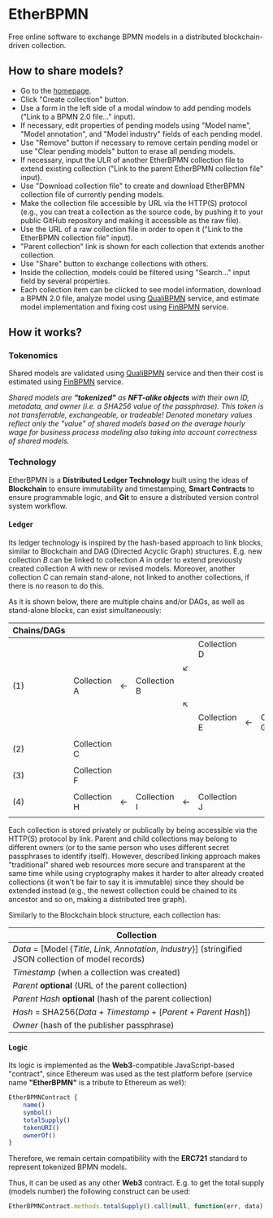 # EtherBPMN

Free online software to exchange BPMN models in a distributed blockchain-driven collection.

## How to share models?

- Go to the [homepage](https://cloudfreebpmnquality.herokuapp.com/storage).
- Click "Create collection" button.
- Use a form in the left side of a modal window to add pending models ("Link to a BPMN 2.0 file..." input).
- If necessary, edit properties of pending models using "Model name", "Model annotation", and "Model industry" fields of each pending model.
- Use "Remove" button if necessary to remove certain pending model or use "Clear pending models" button to erase all pending models.
- If necessary, input the ULR of another EtherBPMN collection file to extend existing collection ("Link to the parent EtherBPMN collection file" input).
- Use "Download collection file" to create and download EtherBPMN collection file of currently pending models.
- Make the collection file accessible by URL via the HTTP(S) protocol (e.g., you can treat a collection as the source code, by pushing it to your public GitHub repository and making it accessible as the raw file).
- Use the URL of a raw collection file in order to open it ("Link to the EtherBPMN collection file" input).
- "Parent collection" link is shown for each collection that extends another collection.
- Use "Share" button to exchange collections with others.
- Inside the collection, models could be filtered using "Search..." input field by several properties.
- Each collection item can be clicked to see model information, download a BPMN 2.0 file, analyze model using [QualiBPMN](https://github.com/freebpmnquality/cloud-services/tree/main/analytics) service, and estimate model implementation and fixing cost using [FinBPMN](https://github.com/freebpmnquality/cloud-services/tree/main/analytics) service.

## How it works?

### Tokenomics

Shared models are validated using [QualiBPMN](https://github.com/freebpmnquality/cloud-services/tree/main/analytics) service and then their cost is estimated using [FinBPMN](https://cloudfreebpmnquality.herokuapp.com/finance) service.

*Shared models are **"tokenized"** as **NFT-alike objects** with their own ID, metadata, and owner (i.e. a SHA256 value of the passphrase). This token is not transferrable, exchangeable, or tradeable! Denoted monetary values reflect only the "value" of shared models based on the average hourly wage for business process modeling also taking into account correctness of shared models.*

### Technology

EtherBPMN is a **Distributed Ledger Technology** built using the ideas of **Blockchain** to ensure immutability and timestamping, **Smart Contracts** to ensure programmable logic, and **Git** to ensure a distributed version control system workflow.

#### Ledger

Its ledger technology is inspired by the hash-based approach to link blocks, similar to Blockchain and DAG (Directed Acyclic Graph) structures. E.g. new collection *B* can be linked to collection *A* in order to extend previously created collection *A* with new or revised models. Moreover, another collection *C* can remain stand-alone, not linked to another collections, if there is no reason to do this.

As it is shown below, there are multiple chains and/or DAGs, as well as stand-alone blocks, can exist simultaneously:

| Сhains/DAGs |              |     |              |     |              |     |              |
| ----------- | ------------ | --- | ------------ | --- | ------------ | --- | ------------ |
|             |              |     |              |     | Collection D |     |              |
|             |              |     |              | ↙   |              |     |              |
| (1)         | Collection A | ←   | Collection B |     |              |     |
|             |              |     |              | ↖   |              |     |              |
|             |              |     |              |     | Collection E | ←   | Collection G |
|             |              |     |              |     |              |     |              |
| (2)         | Collection C |     |              |     |              |     |              |
|             |              |     |              |     |              |     |              |
| (3)         | Collection F |     |              |     |              |     |              |
|             |              |     |              |     |              |     |
| (4)         | Collection H | ←   | Collection I | ←   | Collection J |     |              |
|             |              |     |              |     |              |     |              |

Each collection is stored privately or publically by being accessible via the HTTP(S) protocol by link. Parent and child collections may belong to different owners (or to the same person who uses different secret passphrases to identify itself). However, described linking approach makes "traditional" shared web resources more secure and transparent at the same time while using cryptography makes it harder to alter already created collections (it won't be fair to say it is immutable) since they should be extended instead (e.g., the newest collection could be chained to its ancestor and so on, making a distributed tree graph).

Similarly to the Blockchain block structure, each collection has:

| Collection                                                                                                  |
| ----------------------------------------------------------------------------------------------------------- |
| *Data* = [Model {*Title*, *Link*, *Annotation*, *Industry*}] (stringified JSON collection of model records) |
| *Timestamp* (when a collection was created)                                                                 |
| *Parent* **optional** (URL of the parent collection)                                                        |
| *Parent Hash* **optional** (hash of the parent collection)                                                  |
| *Hash* = SHA256(*Data* + *Timestamp* + [*Parent* + *Parent Hash*])                                          |
| *Owner* (hash of the publisher passphrase)                                                                  |

#### Logic

Its logic is implemented as the **Web3**-compatible JavaScript-based "contract", since Ethereum was used as the test platform before (service name **"EtherBPMN"** is a tribute to Ethereum as well):

```javascript
EtherBPMNContract {
    name()
    symbol()
    totalSupply()
    tokenURI()
    ownerOf()
}
```

Therefore, we remain certain compatibility with the **ERC721** standard to represent tokenized BPMN models.

Thus, it can be used as any other **Web3** contract. E.g. to get the total supply (models number) the following construct can be used:

```javascript
EtherBPMNContract.methods.totalSupply().call(null, function(err, data) { /* ... */ });
```
